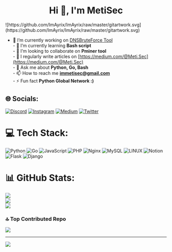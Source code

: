 <h1 align="center">Hi 👋, I'm MetiSec</h1>
![https://github.com/ImAyrix/ImAyrix/raw/master/gitartwork.svg](https://github.com/ImAyrix/ImAyrix/raw/master/gitartwork.svg)

- 🔭 I’m currently working on [DNSBruteForce Tool](https://github.com/MetiSec/DNSBruteForce)<br>- 🌱 I’m currently learning **Bash script**<br>- 👯 I’m looking to collaborate on **Pminer tool**<br>- 📝 I regularly write articles on [https://medium.com/@Meti.Sec](https://medium.com/@Meti.Sec)<br>- 💬 Ask me about **Python, Go, Bash**<br>- 📫 How to reach me **immetisec@gmail.com**<br>- ⚡ Fun fact **Python Global Network :)**


## 🌐 Socials:
[![Discord](https://img.shields.io/badge/Discord-%237289DA.svg?logo=discord&logoColor=white)](https://discord.gg/https://discord.gg/snFFpcx9) [![Instagram](https://img.shields.io/badge/Instagram-%23E4405F.svg?logo=Instagram&logoColor=white)](https://instagram.com/meti.sec) [![Medium](https://img.shields.io/badge/Medium-12100E?logo=medium&logoColor=white)](https://medium.com/@@Meti.Sec) [![Twitter](https://img.shields.io/badge/Twitter-%231DA1F2.svg?logo=Twitter&logoColor=white)](https://twitter.com/MetiiSec) 

# 💻 Tech Stack:
![Python](https://img.shields.io/badge/python-3670A0?style=for-the-badge&logo=python&logoColor=ffdd54) ![Go](https://img.shields.io/badge/go-%2300ADD8.svg?style=for-the-badge&logo=go&logoColor=white) ![JavaScript](https://img.shields.io/badge/javascript-%23323330.svg?style=for-the-badge&logo=javascript&logoColor=%23F7DF1E) ![PHP](https://img.shields.io/badge/php-%23777BB4.svg?style=for-the-badge&logo=php&logoColor=white) ![Nginx](https://img.shields.io/badge/nginx-%23009639.svg?style=for-the-badge&logo=nginx&logoColor=white) ![MySQL](https://img.shields.io/badge/mysql-%2300f.svg?style=for-the-badge&logo=mysql&logoColor=white) ![LINUX](https://img.shields.io/badge/Linux-FCC624?style=for-the-badge&logo=linux&logoColor=black) ![Notion](https://img.shields.io/badge/Notion-%23000000.svg?style=for-the-badge&logo=notion&logoColor=white) ![Flask](https://img.shields.io/badge/flask-%23000.svg?style=for-the-badge&logo=flask&logoColor=white) ![Django](https://img.shields.io/badge/django-%23092E20.svg?style=for-the-badge&logo=django&logoColor=white)
# 📊 GitHub Stats:
![](https://github-readme-stats.vercel.app/api?username=MetiSec&theme=solarized-dark&hide_border=false&include_all_commits=true&count_private=false)<br/>
![](https://github-readme-streak-stats.herokuapp.com/?user=MetiSec&theme=solarized-dark&hide_border=false)<br/>
![](https://github-readme-stats.vercel.app/api/top-langs/?username=MetiSec&theme=solarized-dark&hide_border=false&include_all_commits=true&count_private=false&layout=compact)

### 🔝 Top Contributed Repo
![](https://github-contributor-stats.vercel.app/api?username=MetiSec&limit=5&theme=radical&combine_all_yearly_contributions=true)

---
[![](https://visitcount.itsvg.in/api?id=MetiSec&icon=0&color=1)](https://visitcount.itsvg.in)

<!-- Proudly created with GPRM ( https://gprm.itsvg.in ) -->
